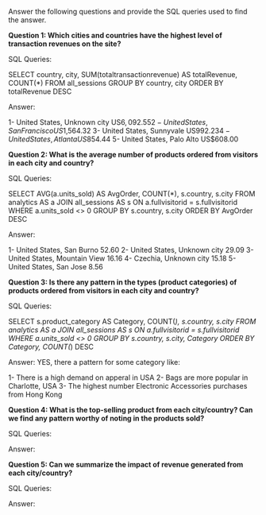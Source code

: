 Answer the following questions and provide the SQL queries used to find the answer.

    
**Question 1: Which cities and countries have the highest level of transaction revenues on the site?**


SQL Queries:

SELECT country, city, 
	   SUM(totaltransactionrevenue) AS totalRevenue, COUNT(*) 
	   FROM all_sessions
       GROUP BY country, city
       ORDER BY totalRevenue DESC


Answer:

1- United States, Unknown city  US$6,092.55
2- United States, San Francisco US$1,564.32
3- United States, Sunnyvale     US$992.23
4- United States, Atlanta       US$854.44
5- United States, Palo Alto     US$608.00




**Question 2: What is the average number of products ordered from visitors in each city and country?**


SQL Queries:

SELECT AVG(a.units_sold) AS AvgOrder, COUNT(*), s.country, s.city
	FROM analytics AS a
	JOIN all_sessions AS s
	ON a.fullvisitorid = s.fullvisitorid
	WHERE a.units_sold <> 0
	GROUP BY s.country, s.city
	ORDER BY AvgOrder DESC
						


Answer:

1- United States, San Burno     52.60
2- United States, Unknown city  29.09
3- United States, Mountain View 16.16
4- Czechia, Unknown city        15.18
5- United States, San Jose      8.56



**Question 3: Is there any pattern in the types (product categories) of products ordered from visitors in each city and country?**


SQL Queries:

SELECT s.product_category AS Category, COUNT(*), s.country, s.city
	FROM analytics AS a
	JOIN all_sessions AS s
	ON a.fullvisitorid = s.fullvisitorid
	WHERE a.units_sold <> 0
	GROUP BY s.country, s.city, Category
	ORDER BY Category, COUNT(*) DESC


Answer:
YES, there a pattern for some category like:

1- There is a high demand on apperal in USA
2- Bags are more popular in Charlotte, USA
3- The highest number Electronic Accessories purchases from Hong Kong 




**Question 4: What is the top-selling product from each city/country? Can we find any pattern worthy of noting in the products sold?**


SQL Queries:



Answer:





**Question 5: Can we summarize the impact of revenue generated from each city/country?**

SQL Queries:



Answer:







